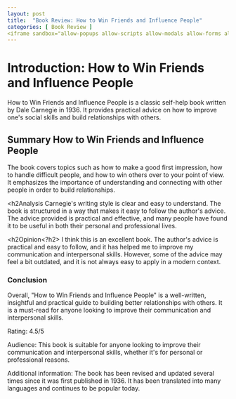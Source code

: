 ```yaml
---
layout: post
title:  "Book Review: How to Win Friends and Influence People"
categories: [ Book Review ]
<iframe sandbox="allow-popups allow-scripts allow-modals allow-forms allow-same-origin" style="width:120px;height:240px;" marginwidth="0" marginheight="0" scrolling="no" frameborder="0" src="//ws-in.amazon-adsystem.com/widgets/q?ServiceVersion=20070822&OneJS=1&Operation=GetAdHtml&MarketPlace=IN&source=ss&ref=as_ss_li_til&ad_type=product_link&tracking_id=tech0ecb-21&language=en_IN&marketplace=amazon&region=IN&placement=B08JLM24Q8&asins=B08JLM24Q8&linkId=d56609e139a6cc4d801c44a5d36d835a&show_border=true&link_opens_in_new_window=true"></iframe>
---
```

<h1>Introduction: How to Win Friends and Influence People</h1>
How to Win Friends and Influence People is a classic self-help book written by Dale Carnegie in 1936. It provides practical advice on how to improve one's social skills and build relationships with others.

<h2>Summary How to Win Friends and Influence People</h2>
The book covers topics such as how to make a good first impression, how to handle difficult people, and how to win others over to your point of view. It emphasizes the importance of understanding and connecting with other people in order to build relationships.

<h2Analysis</h2>
Carnegie's writing style is clear and easy to understand. The book is structured in a way that makes it easy to follow the author's advice. The advice provided is practical and effective, and many people have found it to be useful in both their personal and professional lives.

<h2Opinion<?h2>
I think this is an excellent book. The author's advice is practical and easy to follow, and it has helped me to improve my communication and interpersonal skills. However, some of the advice may feel a bit outdated, and it is not always easy to apply in a modern context.

<h3>Conclusion</h3>
Overall, "How to Win Friends and Influence People" is a well-written, insightful and practical guide to building better relationships with others. It is a must-read for anyone looking to improve their communication and interpersonal skills.

Rating:
4.5/5

Audience:
This book is suitable for anyone looking to improve their communication and interpersonal skills, whether it's for personal or professional reasons.

Additional information:
The book has been revised and updated several times since it was first published in 1936. It has been translated into many languages and continues to be popular today.
